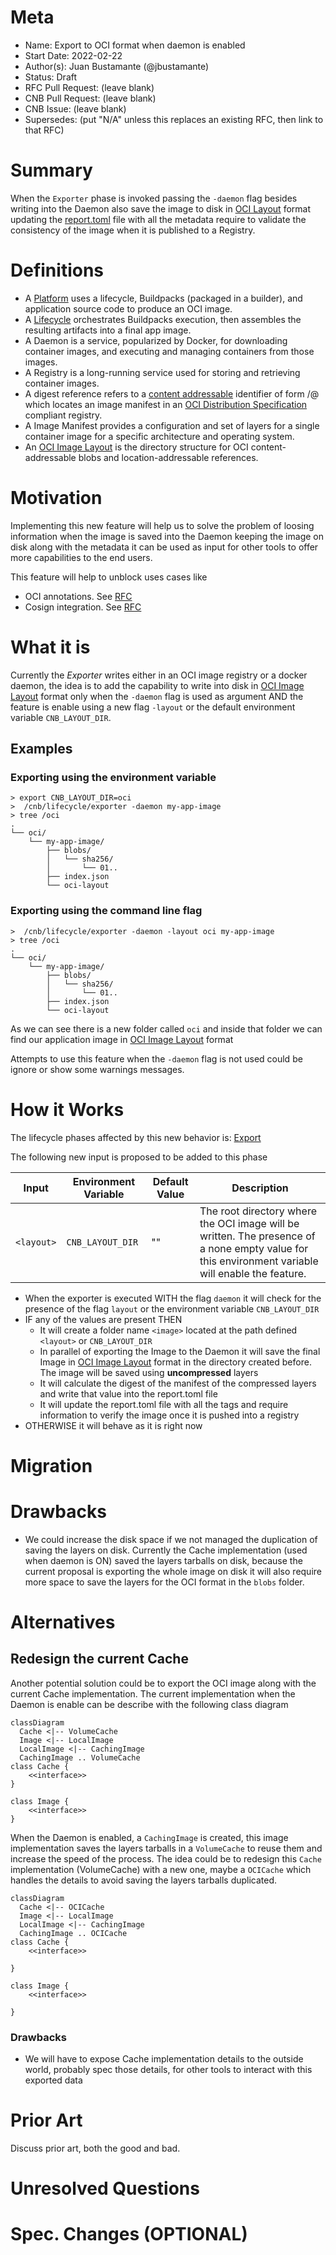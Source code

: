 # Meta
[meta]: #meta
- Name: Export to OCI format when daemon is enabled
- Start Date: 2022-02-22
- Author(s): Juan Bustamante (@jbustamante)
- Status: Draft <!-- Acceptable values: Draft, Approved, On Hold, Superseded -->
- RFC Pull Request: (leave blank)
- CNB Pull Request: (leave blank)
- CNB Issue: (leave blank)
- Supersedes: (put "N/A" unless this replaces an existing RFC, then link to that RFC)

# Summary
[summary]: #summary

When the `Exporter` phase is invoked passing the `-daemon` flag  besides writing into the Daemon also save the image to disk in [OCI Layout](https://github.com/opencontainers/image-spec/blob/main/image-layout.md) format updating the [report.toml](https://github.com/buildpacks/spec/blob/main/platform.md#reporttoml-toml) file with all the metadata require to validate the consistency of the image when it is published to a Registry.

# Definitions
[definitions]: #definitions

- A [Platform](https://buildpacks.io/docs/concepts/components/platform/) uses a lifecycle, Buildpacks (packaged in a builder), and application source code to produce an OCI image.
- A [Lifecycle](https://buildpacks.io/docs/concepts/components/lifecycle/) orchestrates Buildpacks execution, then assembles the resulting artifacts into a final app image.
- A Daemon is a service, popularized by Docker, for downloading container images, and executing and managing containers from those images.
- A Registry is a long-running service used for storing and retrieving container images.
- A digest reference refers to a [content addressable](https://en.wikipedia.org/wiki/Content-addressable_storage) identifier of form <registry>/<repo>@<digest> which locates an image manifest in an [OCI Distribution Specification](https://github.com/opencontainers/distribution-spec/blob/master/spec.md) compliant registry.
- A Image Manifest provides a configuration and set of layers for a single container image for a specific architecture and operating system.
- An [OCI Image Layout](https://github.com/opencontainers/image-spec/blob/main/image-layout.md) is the directory structure for OCI content-addressable blobs and location-addressable references.

# Motivation
[motivation]: #motivation

Implementing this new feature will help us to solve the problem of loosing information when the image is saved into the Daemon keeping the image on disk along with the metadata it can be used as input for other tools to offer more capabilities to the end users.

This feature will help to unblock uses cases like
- OCI annotations. See [RFC](https://github.com/buildpacks/rfcs/pull/196)
- Cosign integration. See [RFC](https://github.com/buildpacks/rfcs/pull/195)

# What it is
[what-it-is]: #what-it-is

Currently the *Exporter*  writes either in an OCI image registry or a docker daemon, the idea is to add the capability to write into disk in [OCI Image Layout](https://github.com/opencontainers/image-spec/blob/main/image-layout.md) format only when the `-daemon` flag is used as argument AND the feature is enable using a new flag `-layout` or the default environment variable `CNB_LAYOUT_DIR`.

## Examples

### Exporting using the environment variable

```=shell
> export CNB_LAYOUT_DIR=oci
>  /cnb/lifecycle/exporter -daemon my-app-image
> tree /oci
.
└── oci/
    └── my-app-image/
        ├── blobs/
        │   └── sha256/
        │       └── 01..
        ├── index.json
        └── oci-layout

```

### Exporting using the command line flag

```=shell
>  /cnb/lifecycle/exporter -daemon -layout oci my-app-image
> tree /oci
.
└── oci/
    └── my-app-image/
        ├── blobs/
        │   └── sha256/
        │       └── 01..
        ├── index.json
        └── oci-layout

```
As we can see there is a new folder called `oci` and inside that folder we can find our application image in [OCI Image Layout](https://github.com/opencontainers/image-spec/blob/main/image-layout.md) format

Attempts to use this feature when the `-daemon` flag is not used could be ignore or show some warnings messages.

# How it Works
[how-it-works]: #how-it-works

The lifecycle phases affected by this new behavior is: [Export](https://buildpacks.io/docs/concepts/components/lifecycle/export/)

The following new input is proposed to be added to this phase

| Input             | Environment Variable  | Default Value            | Description
|-------------------|-----------------------|--------------------------|----------------------
| `<layout>`      |  `CNB_LAYOUT_DIR` | "" | The root directory where the OCI image will be written. The presence of a none empty value for this environment variable will enable the feature. |


- When the exporter is executed WITH the flag `daemon` it will check for the presence of the flag `layout` or the environment variable `CNB_LAYOUT_DIR`
- IF any of the values are present THEN
  - It will create a folder name `<image>` located at the path defined `<layout>` or `CNB_LAYOUT_DIR`
  - In parallel of exporting the Image to the Daemon it will save the final Image in [OCI Image Layout](https://github.com/opencontainers/image-spec/blob/main/image-layout.md) format in the directory created before. The image will be saved using **uncompressed** layers
  - It will calculate the digest of the manifest of the compressed layers and write that value into the report.toml file
  - It will update the report.toml file with all the tags and require information to verify the image once it is pushed into a registry
- OTHERWISE it will behave as it is right now

# Migration
[migration]: #migration

<!--
This section should document breaks to public API and breaks in compatibility due to this RFC's proposed changes. In addition, it should document the proposed steps that one would need to take to work through these changes. Care should be give to include all applicable personas, such as platform developers, buildpack developers, buildpack users and consumers of buildpack images.
-->
# Drawbacks
[drawbacks]: #drawbacks

- We could increase the disk space if we not managed the duplication of saving the layers on disk. Currently the Cache implementation (used when daemon is ON) saved the layers tarballs on disk, because the current proposal is exporting the whole image on disk it will also require more space to save the layers for the OCI format in the `blobs` folder.

# Alternatives
[alternatives]: #alternatives

## Redesign the current Cache

Another potential solution could be to export the OCI image along with the current Cache implementation. The current implementation when the Daemon is enable can be describe with the following class diagram

```mermaid
classDiagram
  Cache <|-- VolumeCache
  Image <|-- LocalImage
  LocalImage <|-- CachingImage
  CachingImage .. VolumeCache
class Cache {
    <<interface>>
}

class Image {
    <<interface>>
}
```

When the Daemon is enabled, a `CachingImage` is created, this image implementation saves the layers tarballs in a `VolumeCache` to reuse them and increase the speed of the process. The idea could be to redesign this `Cache` implementation (VolumeCache) with a new one, maybe a `OCICache` which handles the details to avoid saving the layers tarballs duplicated.

```mermaid
classDiagram
  Cache <|-- OCICache
  Image <|-- LocalImage
  LocalImage <|-- CachingImage
  CachingImage .. OCICache
class Cache {
    <<interface>>

}

class Image {
    <<interface>>

}
```
### Drawbacks

- We will have to expose Cache implementation details to the outside world, probably spec those details, for other tools to interact with this exported data

<!--
- Why is this proposal the best?
- What is the impact of not doing this? -->

# Prior Art
[prior-art]: #prior-art

Discuss prior art, both the good and bad.

# Unresolved Questions
[unresolved-questions]: #unresolved-questions

<!--
- What parts of the design do you expect to be resolved before this gets merged?
- What parts of the design do you expect to be resolved through implementation of the feature?
- What related issues do you consider out of scope for this RFC that could be addressed in the future independently of the solution that comes out of this RFC? -->

# Spec. Changes (OPTIONAL)
[spec-changes]: #spec-changes

<!--
Does this RFC entail any proposed changes to the core specifications or extensions? If so, please document changes here.
Examples of a spec. change might be new lifecycle flags, new `buildpack.toml` fields, new fields in the buildpackage label, etc.
This section is not intended to be binding, but as discussion of an RFC unfolds, if spec changes are necessary, they should be documented here. -->
